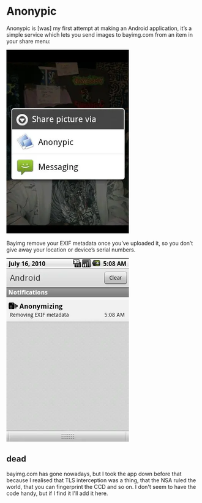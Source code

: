 # Anonypic

Anonypic is [was] my first attempt at making an Android application, it’s a
simple service which lets you send images to bayimg.com from an item in your
share menu:

![share menu](anonypic1.webp)

Bayimg remove your EXIF metadata once you’ve uploaded it, so you don’t give
away your location or device’s serial numbers.

![trust issues](anonypic2.webp)

## dead

bayimg.com has gone nowadays, but I took the app down before that because
I realised that TLS interception was a thing, that the NSA ruled the world,
that you can fingerprint the CCD and so on. I don't seem to have the code
handy, but if I find it I'll add it here.
